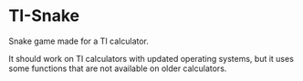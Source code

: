 # TI-Snake
Snake game made for a TI calculator.

It should work on TI calculators with updated operating systems, but it uses some functions that are not available on older calculators.

